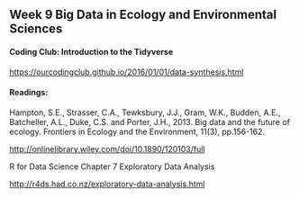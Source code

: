 ## Week 9 Big Data in Ecology and Environmental Sciences
#### Coding Club: Introduction to the Tidyverse 

https://ourcodingclub.github.io/2016/01/01/data-synthesis.html

#### Readings: 

Hampton, S.E., Strasser, C.A., Tewksbury, J.J., Gram, W.K., Budden, A.E., Batcheller, A.L., Duke, C.S. and Porter, J.H., 2013. Big data and the future of ecology. Frontiers in Ecology and the Environment, 11(3), pp.156-162. 

http://onlinelibrary.wiley.com/doi/10.1890/120103/full

R for Data Science Chapter 7 Exploratory Data Analysis 

http://r4ds.had.co.nz/exploratory-data-analysis.html
